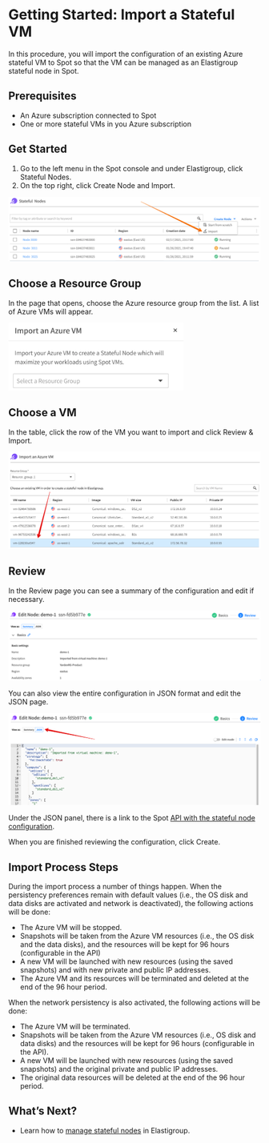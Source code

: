 # Getting Started: Import a Stateful VM

In this procedure, you will import the configuration of an existing Azure stateful VM to Spot so that the VM can be managed as an Elastigroup stateful node in Spot.

## Prerequisites
- An Azure subscription connected to Spot
- One or more stateful VMs in you Azure subscription

## Get Started
1. Go to the left menu in the Spot console and under Elastigroup, click Stateful Nodes.
2. On the top right, click Create Node and Import.

<img src="/elastigroup/_media/azure-import-a-stateful-vm-01.png" />

## Choose a Resource Group

In the page that opens, choose the Azure resource group from the list. A list of Azure VMs will appear.

<img src="/elastigroup/_media/azure-import-a-stateful-vm-02.png" width="350" />

## Choose a VM

In the table, click the row of the VM you want to import and click Review & Import.

<img src="/elastigroup/_media/azure-import-a-stateful-vm-03.png" />

## Review

In the Review page you can see a summary of the configuration and edit if necessary.  

<img src="/elastigroup/_media/azure-import-a-stateful-vm-04-1.png" />

You can also view the entire configuration in JSON format and edit the JSON page.

<img src="/elastigroup/_media/azure-import-a-stateful-vm-04-2.png" />

Under the JSON panel, there is a link to the Spot [API with the stateful node configuration](https://docs.spot.io/api/#operation/azureStatefulNodeCreate).

When you are finished reviewing the configuration, click Create.

## Import Process Steps

During the import process a number of things happen. When the persistency preferences remain with default values (i.e., the OS disk and data disks are activated and network is deactivated), the following actions will be done:

- The Azure VM will be stopped.
- Snapshots will be taken from the Azure VM resources (i.e., the OS disk and the data disks), and the resources will be kept for 96 hours (configurable in the API)
- A new VM will be launched with new resources (using the saved snapshots) and with new private and public IP addresses.
- The Azure VM and its resources will be terminated and deleted at the end of the 96 hour period.

When the network persistency is also activated, the following actions will be done:

- The Azure VM will be terminated.
- Snapshots will be taken from the Azure VM resources (i.e., OS disk and data disks) and the resources will be kept for 96 hours (configurable in the API).
- A new VM will be launched with new resources (using the saved snapshots) and the original private and public IP addresses.
- The original data resources will be deleted at the end of the 96 hour period.

## What’s Next?

- Learn how to [manage stateful nodes](managed-instance/azure/tutorials/manage) in Elastigroup.
